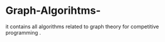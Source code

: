 # Graph-Algorihtms-
it contains all algorithms related to graph theory for competitive programming . 
